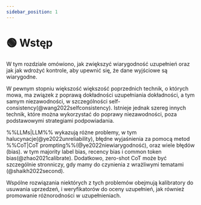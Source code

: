 ```yaml
---
sidebar_position: 1
---
```


# 🟢 Wstęp

W tym rozdziale omówiono, jak zwiększyć wiarygodność uzupełnień oraz jak
jak wdrożyć kontrole, aby upewnić się, że dane wyjściowe są wiarygodne.

W pewnym stopniu większość
większość poprzednich technik, o których mowa, ma związek z poprawą dokładności uzupełniania
dokładności, a tym samym niezawodności, w szczególności self-consistency(@wang2022selfconsistency).
Istnieje jednak szereg innych technik, które można wykorzystać do poprawy niezawodności,
poza podstawowymi strategiami podpowiadania.

%%LLMs|LLM%% wykazują różne problemy, w tym halucynacje(@ye2022unreliability),
błędne wyjaśnienia za pomocą metod %%CoT|CoT prompting%%(@ye2022niewiarygodność), oraz wiele błędów (bias).
w tym majority label bias, recency bias i common token bias(@zhao2021calibrate).
Dodatkowo, zero-shot CoT może być szczególnie stronniczy, gdy mamy do czynienia z wrażliwymi tematami
(@shaikh2022second).

Wspólne rozwiązania niektórych z tych problemów obejmują kalibratory do usuwania uprzedzeń,
i weryfikatorów do oceny uzupełnień, jak również promowanie różnorodności w uzupełnieniach.


